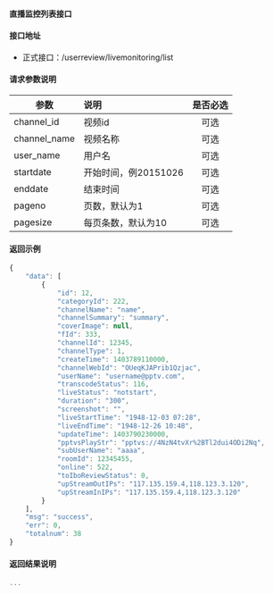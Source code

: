 #### 直播监控列表接口

#### 接口地址
  * 正式接口：/userreview/livemonitoring/list

#### 请求参数说明
|  参数         |说明          |是否必选|
| ------------- |:-------------|:-----:|
| channel_id            | 视频id |可选    |
| channel_name            | 视频名称 |可选    |
| user_name      | 用户名  |可选    |
| startdate      | 开始时间，例20151026 |可选    |
| enddate      | 结束时间 |可选    |
| pageno      | 页数，默认为1 |可选    |
| pagesize      | 每页条数，默认为10 |可选    |
#### 返回示例
```javascript
{
    "data": [
        {
            "id": 12,
            "categoryId": 222,
            "channelName": "name",
            "channelSummary": "summary",
            "coverImage": null,
            "fId": 333,
            "channelId": 12345,
            "channelType": 1,
            "createTime": 1403789110000,
            "channelWebId": "OUeqKJAPrib1Qzjac",
            "userName": "username@pptv.com",
            "transcodeStatus": 116,
            "liveStatus": "notstart",
            "duration": "300",
            "screenshot": "",
            "liveStartTime": "1948-12-03 07:28",
            "liveEndTime": "1948-12-26 10:48",
            "updateTime": 1403790230000,
            "pptvsPlayStr": "pptvs://4NzN4tvXr%2BTl2dui4ODi2Nq",
            "subUserName": "aaaa",
            "roomId": 12345455,
            "online": 522,
            "toIboReviewStatus": 0,
            "upStreamOutIPs": "117.135.159.4,118.123.3.120",
            "upStreamInIPs": "117.135.159.4,118.123.3.120"
        }
    ],
    "msg": "success",
    "err": 0,
    "totalnum": 38
}
```

#### 返回结果说明
```javascript
...
```